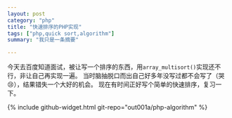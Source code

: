 ```yaml
---
layout: post
category: "php"
title: "快速排序的PHP实现"
tags: ["php,quick sort,algorithm"]
summary: "我只是一条摘要"

---
```


今天去百度知道面试，被让写一个排序的东西，用`array_multisort()`实现还不行，非让自己再实现一遍。
当时脑抽脱口而出自己好多年没写过都不会写了（哭😢），结果错失一个大好的机会。
现在有时间正好写个简单的快速排序，复习一下。

{% include github-widget.html git-repo="out001a/php-algorithm" %}

